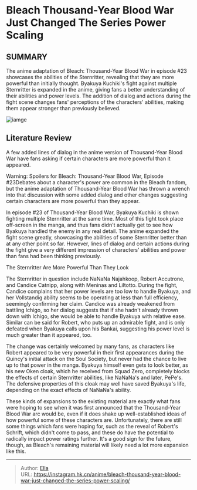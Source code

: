 # Bleach Thousand-Year Blood War Just Changed The Series  Power Scaling


## SUMMARY 



  The anime adaptation of Bleach: Thousand-Year Blood War in episode #23 showcases the abilities of the Sternritter, revealing that they are more powerful than initially thought.   Byakuya Kuchiki&#39;s fight against multiple Sternritter is expanded in the anime, giving fans a better understanding of their abilities and power levels.   The addition of dialog and actions during the fight scene changes fans&#39; perceptions of the characters&#39; abilities, making them appear stronger than previously believed.  

![iamge](https://static1.srcdn.com/wordpress/wp-content/uploads/2023/09/bleach-tybw-candice.jpg)

## Literature Review

A few added lines of dialog in the anime version of Thousand-Year Blood War have fans asking if certain characters are more powerful than it appeared.




Warning: Spoilers for Bleach: Thousand-Year Blood War, Episode #23Debates about a character&#39;s power are common in the Bleach fandom, but the anime adaptation of Thousand-Year Blood War has thrown a wrench into that discussion with some added dialog and other changes suggesting certain characters are more powerful than they appear.




In episode #23 of Thousand-Year Blood War, Byakuya Kuchiki is shown fighting multiple Sternritter at the same time. Most of this fight took place off-screen in the manga, and thus fans didn&#39;t actually get to see how Byakuya handled the enemy in any real detail. The anime expanded the fight scene greatly, showcasing the abilities of some Sternritter better than at any other point so far. However, lines of dialog and certain actions during the fight give a very different impression of characters&#39; abilities and power than fans had been thinking previously.


 The Sternritter Are More Powerful Than They Look 
          

The Sternritter in question include NaNaNa Najahkoop, Robert Accutrone, and Candice Catnipp, along with Meninas and Liltotto. During the fight, Candice complains that her power levels are too low to handle Byakuya, and her Vollstandig ability seems to be operating at less than full efficiency, seemingly confirming her claim. Candice was already weakened from battling Ichigo, so her dialog suggests that if she hadn&#39;t already thrown down with Ichigo, she would be able to handle Byakuya with relative ease. Similar can be said for Robert, who puts up an admirable fight, and is only defeated when Byakuya calls upon his Bankai, suggesting his power level is much greater than it appeared, too.




The change was certainly welcomed by many fans, as characters like Robert appeared to be very powerful in their first appearances during the Quincy&#39;s initial attack on the Soul Society, but never had the chance to live up to that power in the manga. Byakuya himself even gets to look better, as his new Oken cloak, which he received from Squad Zero, completely blocks the effects of certain Sternritter abilities, like NaNaNa&#39;s and later, PePe&#39;s. The defensive properties of this cloak may well have saved Byakuya&#39;s life, depending on the exact effects of NaNaNa&#39;s ability.

These kinds of expansions to the existing material are exactly what fans were hoping to see when it was first announced that the Thousand-Year Blood War arc would be, even if it does shake up well-established ideas of how powerful some of these characters are. Unfortunately, there are still some things which fans were hoping for, such as the reveal of Robert&#39;s Schrift, which didn&#39;t come to pass, and these do have the potential to radically impact power ratings further. It&#39;s a good sign for the future, though, as Bleach&#39;s remaining material will likely need a lot more expansion like this.






---

> Author: [Ella](https://instagram.hk.cn/)  
> URL: https://instagram.hk.cn/anime/bleach-thousand-year-blood-war-just-changed-the-series-power-scaling/  

